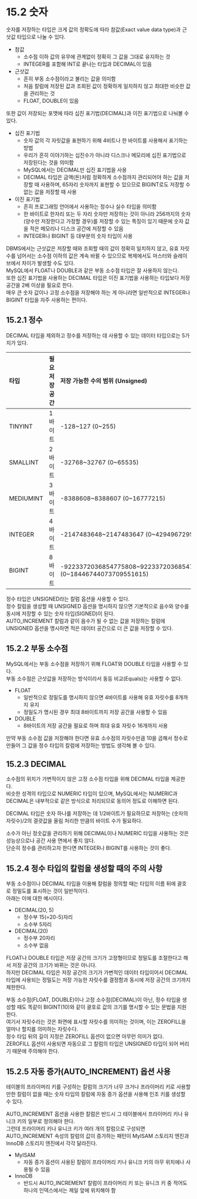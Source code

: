# 15.2 숫자

숫자를 저장하는 타입은 크게 값의 정확도에 따라 참값(Exact value data type)과 근삿값 타입으로 나눌 수 있다.

- 참값
  - 소수점 이하 값의 유무에 관계없이 정확히 그 값을 그대로 유지하는 것
  - INTEGER를 포함해 INT로 끝나는 타입과 DECIMAL이 있음
- 근삿값
  - 흔히 부동 소수점이라고 불리는 값을 의미함
  - 처음 칼럼에 저장된 값과 조회된 값이 정확하게 일치하지 않고 최대한 비슷한 값을 관리하는 것
  - FLOAT, DOUBLE이 있음

또한 값이 저장되는 포맷에 따라 십진 표기법(DECIMAL)과 이진 표기법으로 나눠볼 수 있다.

- 십진 표기법
  - 숫자 값의 각 자릿값을 표현하기 위해 4비트나 한 바이트를 사용해서 표기하는 방법
  - 우리가 흔히 이야기하는 십진수가 아니라 디스크나 메모리에 십진 표기법으로 저장된다는 것을 의미함
  - MySQL에서는 DECIMAL만 십진 표기법을 사용
  - DECIMAL 타입은 금액(돈)처럼 정확하게 소수점까지 관리되어야 하는 값을 저장할 때 사용하며, 65자리 숫자까지 표현할 수 있으므로 BIGINT로도 저장할 수 없는 값을 저장할 때 사용
- 이진 표기법
  - 흔히 프로그래밍 언어에서 사용하는 정수나 실수 타입을 의미함
  - 한 바이트로 한자리 또는 두 자리 숫자만 저장하는 것이 아니라 256까지의 숫자(양수만 저장한다고 가정할 경우)를 저장할 수 있는 특징이 있기 때문에 숫자 값을 적은 메모리나 디스크 공간에 저장할 수 있음
  - INTEGER나 BIGINT 등 대부분의 숫자 타입이 사용

DBMS에서는 근삿값은 저장할 때와 조회할 때의 값이 정확히 일치하지 않고, 유효 자릿수를 넘어서는 소수점 이하의 값은 계속 바뀔 수 있으므로 복제에서도 마스터와 슬레이브에서 차이가 발생할 수도 있다.  
MySQL에서 FLOAT나 DOUBLE과 같은 부동 소수점 타입은 잘 사용하지 않는다.  
또한 십진 표기법을 사용하는 DECIMAL 타입은 이진 표기법을 사용하는 타입보다 저장 공간을 2배 이상을 필요로 한다.  
매우 큰 숫자 값이나 고정 소수점을 저장해야 하는 게 아니라면 일반적으로 INTEGER나 BIGINT 타입을 자주 사용하는 편이다.

## 15.2.1 정수

DECIMAL 타입을 제외하고 정수를 저장하는 데 사용할 수 있는 데이터 타입으로는 5가지가 있다.

| 타입      | 필요 저장 공간 | 저장 가능한 수의 범위 (Unsigned)                                    |
| :-------- | :------------- | :------------------------------------------------------------------ |
| TINYINT   | 1바이트        | -128\~127 (0\~255)                                                  |
| SMALLINT  | 2바이트        | -32768\~32767 (0\~65535)                                            |
| MEDIUMINT | 3바이트        | -8388608\~8388607 (0\~16777215)                                     |
| INTEGER   | 4바이트        | -2147483648\~2147483647 (0\~4294967295)                             |
| BIGINT    | 8바이트        | -9223372036854775808\~9223372036854775807 (0\~18446744073709551615) |

정수 타입은 UNSIGNED라는 칼럼 옵션을 사용할 수 있다.  
정수 칼럼을 생성할 때 UNSIGNED 옵션을 명시하지 않으면 기본적으로 음수와 양수를 동시에 저장할 수 있는 숫자 타입(SIGNED)이 된다.  
AUTO_INCREMENT 칼럼과 같이 음수가 될 수 없는 값을 저장하는 칼럼에 UNSIGNED 옵션을 명시하면 적은 데이터 공간으로 더 큰 값을 저장할 수 있다.

## 15.2.2 부동 소수점

MySQL에서는 부동 소수점을 저장하기 위해 FLOAT와 DOUBLE 타입을 사용할 수 있다.  
부동 소수점은 근삿값을 저장하는 방식이라서 동등 비교(Equals)는 사용할 수 없다.

- FLOAT
  - 일반적으로 정밀도를 명시하지 않으면 4바이트를 사용해 유효 자릿수를 8개까지 유지
  - 정밀도가 명시된 경우 최대 8바이트까지 저장 공간을 사용할 수 있음
- DOUBLE
  - 8바이트의 저장 공간을 필요로 하며 최대 유효 자릿수 16개까지 사용

만약 부동 소수점 값을 저장해야 한다면 유효 소수점의 자릿수만큼 10을 곱해서 정수로 만들어 그 값을 정수 타입의 칼럼에 저장하는 방법도 생각해 볼 수 있다.

## 15.2.3 DECIMAL

소수점의 위치가 가변적이지 않은 고정 소수점 타입을 위해 DECIMAL 타입을 제공한다.  
비슷한 성격의 타입으로 NUMERIC 타입이 있으며, MySQL에서는 NUMERIC과 DECIMAL은 내부적으로 같은 방식으로 처리되므로 동의어 정도로 이해하면 된다.

DECIMAL 타입은 숫자 하나를 저장하는 데 1/2바이트가 필요하므로 저장하는 (숫자의 자릿수)/2의 결괏값을 올림 처리한 만큼의 바이트 수가 필요하다.

소수가 아닌 정숫값을 관리하기 위해 DECIMAL이나 NUMERIC 타입을 사용하는 것은 성능상으로나 공간 사용 면에서 좋지 않다.  
단순히 정수를 관리하고자 한다면 INTEGER나 BIGINT를 사용하는 것이 좋다.

## 15.2.4 정수 타입의 칼럼을 생성할 때의 주의 사항

부동 소수점이나 DECIMAL 타입을 이용해 칼럼을 정의할 때는 타입의 이름 뒤에 괄호로 정밀도를 표시하는 것이 일반적이다.  
아래는 이에 대한 예시이다.

- DECIMAL(20, 5)
  - 정수부 15(=20-5)자리
  - 소수부 5자리
- DECIMAL(20)
  - 정수부 20자리
  - 소수부 없음

FLOAT나 DOUBLE 타입은 저장 공간의 크기가 고정형이므로 정밀도를 조절한다고 해서 저장 공간의 크기가 바뀌는 것은 아니다.  
하지만 DECIMAL 타입은 저장 공간의 크기가 가변적인 데이터 타입이어서 DECIMAL 타입에 사용되는 정밀도는 저장 가능한 자릿수를 결정함과 동시에 저장 공간의 크기까지 제한한다.

부동 소수점(FLOAT, DOUBLE)이나 고정 소수점(DECIMAL)이 아닌, 정수 타입을 생성할 때도 똑같이 BIGINT(10)와 같이 괄호로 값의 크기를 명시할 수 있는 문법을 지원한다.  
여기서 자릿수라는 것은 화면에 표시할 자릿수를 의미하는 것이며, 이는 ZEROFILL을 얼마나 할지를 의미하는 자릿수다.  
정수 타입 뒤의 길이 지정은 ZEROFILL 옵션이 없으면 아무런 의미가 없다.  
ZEROFILL 옵션이 사용되면 자동으로 그 칼럼의 타입은 UNSIGNED 타입이 되어 버리기 때문에 주의해야 한다.

## 15.2.5 자동 증가(AUTO_INCREMENT) 옵션 사용

테이블의 프라이머리 키를 구성하는 칼럼의 크기가 너무 크거나 프라이머리 키로 사용할 만한 칼럼이 없을 때는 숫자 타입의 칼럼에 자동 증가 옵션을 사용해 인조 키를 생성할 수 있다.

AUTO_INCREMENT 옵션을 사용한 칼럼은 반드시 그 테이블에서 프라이머리 키나 유니크 키의 일부로 정의해야 한다.  
그런데 프라이머리 키나 유니크 키가 여러 개의 칼럼으로 구성되면 AUTO_INCREMENT 속성의 칼럼의 값이 증가하는 패턴이 MyISAM 스토리지 엔진과 InnoDB 스토리지 엔진에서 각각 달라진다.

- MyISAM
  - 자동 증가 옵션이 사용된 칼럼이 프라이머리 키나 유니크 키의 아무 위치에나 사용될 수 있음
- InnoDB
  - 반드시 AUTO_INCREMENT 칼럼이 프라이머리 키 또는 유니크 키 중 적어도 하나의 인덱스에서는 제일 앞에 위치해야 함
